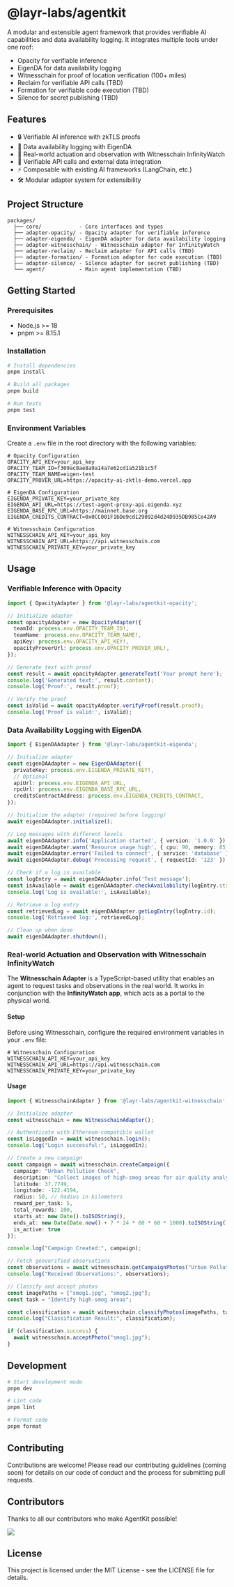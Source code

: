 # @layr-labs/agentkit

A modular and extensible agent framework that provides verifiable AI capabilities and data availability logging. It integrates multiple tools under one roof:

- Opacity for verifiable inference
- EigenDA for data availability logging
- Witnesschain for proof of location verification (100+ miles)
- Reclaim for verifiable API calls (TBD)
- Formation for verifiable code execution (TBD)
- Silence for secret publishing (TBD)

## Features

- 🔒 Verifiable AI inference with zkTLS proofs
- 📝 Data availability logging with EigenDA
- 📍 Real-world actuation and observation with Witnesschain InfinityWatch 
- 🔑 Verifiable API calls and external data integration
- ⚡ Composable with existing AI frameworks (LangChain, etc.)
- 🛠️ Modular adapter system for extensibility

## Project Structure

```
packages/
  ├── core/            - Core interfaces and types
  ├── adapter-opacity/ - Opacity adapter for verifiable inference
  ├── adapter-eigenda/ - EigenDA adapter for data availability logging
  ├── adapter-witnesschain/ - Witnesschain adapter for InfinityWatch
  ├── adapter-reclaim/ - Reclaim adapter for API calls (TBD)
  ├── adapter-formation/ - Formation adapter for code execution (TBD)
  ├── adapter-silence/ - Silence adapter for secret publishing (TBD)
  └── agent/           - Main agent implementation (TBD)
```

## Getting Started

### Prerequisites

- Node.js >= 18
- pnpm >= 8.15.1

### Installation

```bash
# Install dependencies
pnpm install

# Build all packages
pnpm build

# Run tests
pnpm test
```

### Environment Variables

Create a `.env` file in the root directory with the following variables:

```env
# Opacity Configuration
OPACITY_API_KEY=your_api_key
OPACITY_TEAM_ID=f309ac8ae8a9a14a7e62cd1a521b1c5f
OPACITY_TEAM_NAME=eigen-test
OPACITY_PROVER_URL=https://opacity-ai-zktls-demo.vercel.app

# EigenDA Configuration
EIGENDA_PRIVATE_KEY=your_private_key
EIGENDA_API_URL=https://test-agent-proxy-api.eigenda.xyz
EIGENDA_BASE_RPC_URL=https://mainnet.base.org
EIGENDA_CREDITS_CONTRACT=0x0CC001F1bDe9cd129092d4d24D935DB985Ce42A9

# Witnesschain Configuration
WITNESSCHAIN_API_KEY=your_api_key
WITNESSCHAIN_API_URL=https://api.witnesschain.com
WITNESSCHAIN_PRIVATE_KEY=your_private_key
```

## Usage

### Verifiable Inference with Opacity

```typescript
import { OpacityAdapter } from '@layr-labs/agentkit-opacity';

// Initialize adapter
const opacityAdapter = new OpacityAdapter({
  teamId: process.env.OPACITY_TEAM_ID!,
  teamName: process.env.OPACITY_TEAM_NAME!,
  apiKey: process.env.OPACITY_API_KEY!,
  opacityProverUrl: process.env.OPACITY_PROVER_URL!,
});

// Generate text with proof
const result = await opacityAdapter.generateText('Your prompt here');
console.log('Generated text:', result.content);
console.log('Proof:', result.proof);

// Verify the proof
const isValid = await opacityAdapter.verifyProof(result.proof);
console.log('Proof is valid:', isValid);
```

### Data Availability Logging with EigenDA

```typescript
import { EigenDAAdapter } from '@layr-labs/agentkit-eigenda';

// Initialize adapter
const eigenDAAdapter = new EigenDAAdapter({
  privateKey: process.env.EIGENDA_PRIVATE_KEY!,
  // Optional
  apiUrl: process.env.EIGENDA_API_URL,
  rpcUrl: process.env.EIGENDA_BASE_RPC_URL,
  creditsContractAddress: process.env.EIGENDA_CREDITS_CONTRACT,
});

// Initialize the adapter (required before logging)
await eigenDAAdapter.initialize();

// Log messages with different levels
await eigenDAAdapter.info('Application started', { version: '1.0.0' });
await eigenDAAdapter.warn('Resource usage high', { cpu: 90, memory: 85 });
await eigenDAAdapter.error('Failed to connect', { service: 'database' });
await eigenDAAdapter.debug('Processing request', { requestId: '123' });

// Check if a log is available
const logEntry = await eigenDAAdapter.info('Test message');
const isAvailable = await eigenDAAdapter.checkAvailability(logEntry.status);
console.log('Log is available:', isAvailable);

// Retrieve a log entry
const retrievedLog = await eigenDAAdapter.getLogEntry(logEntry.id);
console.log('Retrieved log:', retrievedLog);

// Clean up when done
await eigenDAAdapter.shutdown();
```

### Real-world Actuation and Observation with Witnesschain InfinityWatch
The **Witnesschain Adapter** is a TypeScript-based utility that enables an agent to request tasks and observations in the real world. It works in conjunction with the **InfinityWatch app**, which acts as a portal to the physical world.

#### **Setup**
Before using Witnesschain, configure the required environment variables in your `.env` file:

```env
# Witnesschain Configuration
WITNESSCHAIN_API_KEY=your_api_key
WITNESSCHAIN_API_URL=https://api.witnesschain.com
WITNESSCHAIN_PRIVATE_KEY=your_private_key
```

#### **Usage**

```typescript
import { WitnesschainAdapter } from '@layr-labs/agentkit-witnesschain';

// Initialize adapter
const witnesschain = new WitnesschainAdapter();

// Authenticate with Ethereum-compatible wallet
const isLoggedIn = await witnesschain.login();
console.log("Login successful:", isLoggedIn);

// Create a new campaign
const campaign = await witnesschain.createCampaign({
  campaign: "Urban Pollution Check",
  description: "Collect images of high-smog areas for air quality analysis.",
  latitude: 37.7749,
  longitude: -122.4194,
  radius: 50, // Radius in kilometers
  reward_per_task: 5,
  total_rewards: 100,
  starts_at: new Date().toISOString(),
  ends_at: new Date(Date.now() + 7 * 24 * 60 * 60 * 1000).toISOString(),
  is_active: true
});

console.log("Campaign Created:", campaign);

// Fetch geoverified observations
const observations = await witnesschain.getCampaignPhotos("Urban Pollution Check", null);
console.log("Received Observations:", observations);

// Classify and accept photos
const imagePaths = ["smog1.jpg", "smog2.jpg"];
const task = "Identify high-smog areas";

const classification = await witnesschain.classifyPhotos(imagePaths, task);
console.log("Classification Result:", classification);

if (classification.success) {
  await witnesschain.acceptPhoto("smog1.jpg");
}
```



## Development

```bash
# Start development mode
pnpm dev

# Lint code
pnpm lint

# Format code
pnpm format
```

## Contributing

Contributions are welcome! Please read our contributing guidelines (coming soon) for details on our code of conduct and the process for submitting pull requests.

## Contributors

Thanks to all our contributors who make AgentKit possible! 

<a href="https://github.com/Layr-Labs/eigen-agentkit/graphs/contributors">
  <img src="https://contrib.rocks/image?repo=Layr-Labs/eigen-agentkit" />
</a>

## License

This project is licensed under the MIT License - see the LICENSE file for details. 
